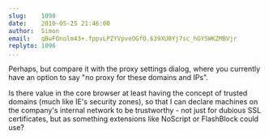 ```yaml
---
slug:    1098
date:    2010-05-25 21:46:00
author:  Simon
email:   qBwFOnolm43+.fppvLPZYVpveOGfO.639XU0Yj7sc_hGYSWKZMBVjr
replyto: 1096
...
```


Perhaps, but compare it with the proxy settings dialog, where you
currently have an option to say "no proxy for these domains and IPs".

Is there value in the core browser at least having the concept of
trusted domains (much like IE's security zones), so that I can declare
machines on the company's internal network to be trustworthy - not
just for dubious SSL certificates, but as something extensions like
NoScript or FlashBlock could use?
